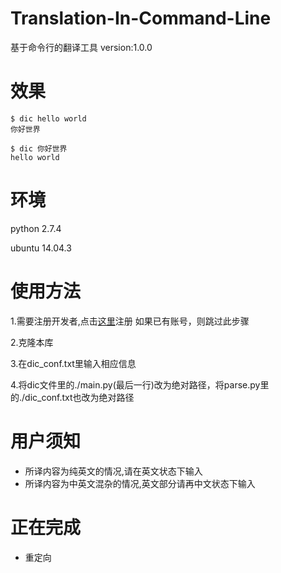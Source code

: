# Translation-In-Command-Line
基于命令行的翻译工具
version:1.0.0

# 效果
```
$ dic hello world
你好世界

$ dic 你好世界
hello world
```
# 环境
python 2.7.4

ubuntu 14.04.3

# 使用方法
1.需要注册开发者,点击[这里](http://api.fanyi.baidu.com/api/trans/product/index)注册
如果已有账号，则跳过此步骤

2.克隆本库

3.在dic_conf.txt里输入相应信息

4.将dic文件里的./main.py(最后一行)改为绝对路径，将parse.py里的./dic_conf.txt也改为绝对路径

# 用户须知
* 所译内容为纯英文的情况,请在英文状态下输入
* 所译内容为中英文混杂的情况,英文部分请再中文状态下输入

# 正在完成
* 重定向
